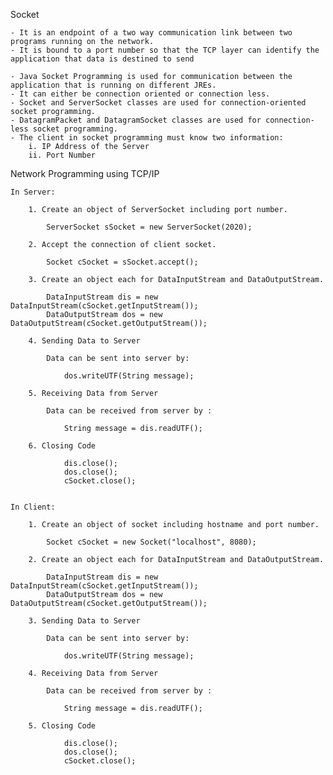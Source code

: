 Socket

    - It is an endpoint of a two way communication link between two programs running on the network.
    - It is bound to a port number so that the TCP layer can identify the application that data is destined to send

    - Java Socket Programming is used for communication between the application that is running on different JREs.
    - It can either be connection oriented or connection less.
    - Socket and ServerSocket classes are used for connection-oriented socket programming.
    - DatagramPacket and DatagramSocket classes are used for connection-less socket programming.
    - The client in socket programming must know two information:
        i. IP Address of the Server
        ii. Port Number 

Network Programming using TCP/IP

    In Server:

        1. Create an object of ServerSocket including port number.

            ServerSocket sSocket = new ServerSocket(2020);

        2. Accept the connection of client socket.

            Socket cSocket = sSocket.accept();

        3. Create an object each for DataInputStream and DataOutputStream.

            DataInputStream dis = new DataInputStream(cSocket.getInputStream());
            DataOutputStream dos = new DataOutputStream(cSocket.getOutputStream());

        4. Sending Data to Server

            Data can be sent into server by:

                dos.writeUTF(String message);

        5. Receiving Data from Server

            Data can be received from server by :

                String message = dis.readUTF();

        6. Closing Code

                dis.close();
                dos.close();
                cSocket.close();


    In Client:

        1. Create an object of socket including hostname and port number.

            Socket cSocket = new Socket("localhost", 8080);

        2. Create an object each for DataInputStream and DataOutputStream.

            DataInputStream dis = new DataInputStream(cSocket.getInputStream());
            DataOutputStream dos = new DataOutputStream(cSocket.getOutputStream());

        3. Sending Data to Server

            Data can be sent into server by:

                dos.writeUTF(String message);

        4. Receiving Data from Server

            Data can be received from server by :

                String message = dis.readUTF();

        5. Closing Code

                dis.close();
                dos.close();
                cSocket.close();